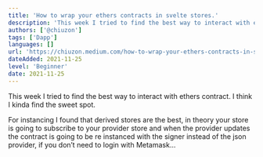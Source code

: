 ```yaml
---
title: 'How to wrap your ethers contracts in svelte stores.'
description: 'This week I tried to find the best way to interact with ethers contract. I think I kinda find the sweet spot.'
authors: ['@chiuzon']
tags: ['Dapp']
languages: []
url: 'https://chiuzon.medium.com/how-to-wrap-your-ethers-contracts-in-svelte-stores-7ce81d6234b3'
dateAdded: 2021-11-25
level: 'Beginner'
date: 2021-11-25
---
```


This week I tried to find the best way to interact with ethers contract. I think I kinda find the sweet spot.

For instancing I found that derived stores are the best, in theory your store is going to subscribe to your provider store and when the provider updates the contract is going to be re instanced with the signer instead of the json provider, if you don’t need to login with Metamask...